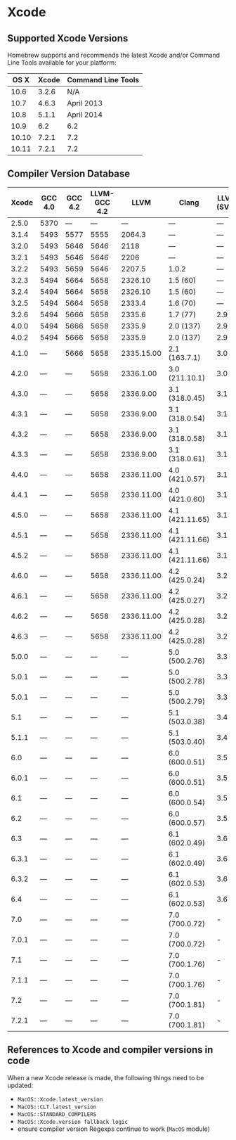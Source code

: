 # Xcode
## Supported Xcode Versions
Homebrew supports and recommends the latest Xcode and/or Command Line
Tools available for your platform:

 OS X  | Xcode | Command Line Tools
 ----- | ----- | ----------------------------
 10.6  | 3.2.6 | N/A
 10.7  | 4.6.3 | April 2013
 10.8  | 5.1.1 | April 2014
 10.9  | 6.2   | 6.2
 10.10 | 7.2.1 | 7.2
 10.11 | 7.2.1 | 7.2


## Compiler Version Database

 Xcode     | GCC 4.0     | GCC 4.2     | LLVM-GCC 4.2     | LLVM        | Clang           | LLVM (SVN)
 --------- | ----------- | ----------- | ---------------- | ----------- | --------------- | ----------
 2.5.0     | 5370        | —           | —                | —           | —               | —
 3.1.4     | 5493        | 5577        | 5555             | 2064.3      | —               | —
 3.2.0     | 5493        | 5646        | 5646             | 2118        | —               | —
 3.2.1     | 5493        | 5646        | 5646             | 2206        | —               | —
 3.2.2     | 5493        | 5659        | 5646             | 2207.5      | 1.0.2           | —
 3.2.3     | 5494        | 5664        | 5658             | 2326.10     | 1.5 (60)        | —
 3.2.4     | 5494        | 5664        | 5658             | 2326.10     | 1.5 (60)        | —
 3.2.5     | 5494        | 5664        | 5658             | 2333.4      | 1.6 (70)        | —
 3.2.6     | 5494        | 5666        | 5658             | 2335.6      | 1.7 (77)        | 2.9
 4.0.0     | 5494        | 5666        | 5658             | 2335.9      | 2.0 (137)       | 2.9
 4.0.2     | 5494        | 5666        | 5658             | 2335.9      | 2.0 (137)       | 2.9
 4.1.0     | —           | 5666        | 5658             | 2335.15.00  | 2.1 (163.7.1)   | 3.0
 4.2.0     | —           | —           | 5658             | 2336.1.00   | 3.0 (211.10.1)  | 3.0
 4.3.0     | —           | —           | 5658             | 2336.9.00   | 3.1 (318.0.45)  | 3.1
 4.3.1     | —           | —           | 5658             | 2336.9.00   | 3.1 (318.0.54)  | 3.1
 4.3.2     | —           | —           | 5658             | 2336.9.00   | 3.1 (318.0.58)  | 3.1
 4.3.3     | —           | —           | 5658             | 2336.9.00   | 3.1 (318.0.61)  | 3.1
 4.4.0     | —           | —           | 5658             | 2336.11.00  | 4.0 (421.0.57)  | 3.1
 4.4.1     | —           | —           | 5658             | 2336.11.00  | 4.0 (421.0.60)  | 3.1
 4.5.0     | —           | —           | 5658             | 2336.11.00  | 4.1 (421.11.65) | 3.1
 4.5.1     | —           | —           | 5658             | 2336.11.00  | 4.1 (421.11.66) | 3.1
 4.5.2     | —           | —           | 5658             | 2336.11.00  | 4.1 (421.11.66) | 3.1
 4.6.0     | —           | —           | 5658             | 2336.11.00  | 4.2 (425.0.24)  | 3.2
 4.6.1     | —           | —           | 5658             | 2336.11.00  | 4.2 (425.0.27)  | 3.2
 4.6.2     | —           | —           | 5658             | 2336.11.00  | 4.2 (425.0.28)  | 3.2
 4.6.3     | —           | —           | 5658             | 2336.11.00  | 4.2 (425.0.28)  | 3.2
 5.0.0     | —           | —           | —                | —           | 5.0 (500.2.76)  | 3.3
 5.0.1     | —           | —           | —                | —           | 5.0 (500.2.78)  | 3.3
 5.0.1     | —           | —           | —                | —           | 5.0 (500.2.79)  | 3.3
 5.1       | —           | —           | —                | —           | 5.1 (503.0.38)  | 3.4
 5.1.1     | —           | —           | —                | —           | 5.1 (503.0.40)  | 3.4
 6.0       | —           | —           | —                | —           | 6.0 (600.0.51)  | 3.5
 6.0.1     | —           | —           | —                | —           | 6.0 (600.0.51)  | 3.5
 6.1       | —           | —           | —                | —           | 6.0 (600.0.54)  | 3.5
 6.2       | —           | —           | —                | —           | 6.0 (600.0.57)  | 3.5
 6.3       | —           | —           | —                | —           | 6.1 (602.0.49)  | 3.6
 6.3.1     | —           | —           | —                | —           | 6.1 (602.0.49)  | 3.6
 6.3.2     | —           | —           | —                | —           | 6.1 (602.0.53)  | 3.6
 6.4       | —           | —           | —                | —           | 6.1 (602.0.53)  | 3.6
 7.0       | —           | —           | —                | —           | 7.0 (700.0.72)  | -
 7.0.1     | —           | —           | —                | —           | 7.0 (700.0.72)  | -
 7.1       | —           | —           | —                | —           | 7.0 (700.1.76)  | -
 7.1.1     | —           | —           | —                | —           | 7.0 (700.1.76)  | -
 7.2       | —           | —           | —                | —           | 7.0 (700.1.81)  | -
 7.2.1     | —           | —           | —                | —           | 7.0 (700.1.81)  | -

## References to Xcode and compiler versions in code
When a new Xcode release is made, the following things need to be
updated:

* `MacOS::Xcode.latest_version`
* `MacOS::CLT.latest_version`
* `MacOS::STANDARD_COMPILERS`
* `MacOS::Xcode.version fallback logic`
* ensure compiler version Regexps continue to work (`MacOS` module)
